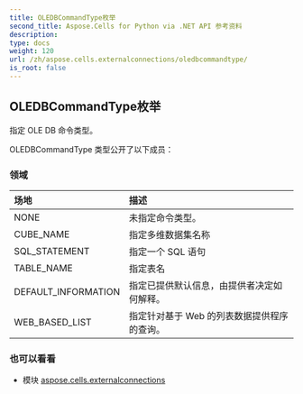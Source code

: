 ```yaml
---
title: OLEDBCommandType枚举
second_title: Aspose.Cells for Python via .NET API 参考资料
description:
type: docs
weight: 120
url: /zh/aspose.cells.externalconnections/oledbcommandtype/
is_root: false
---
```

## OLEDBCommandType枚举
指定 OLE DB 命令类型。



OLEDBCommandType 类型公开了以下成员：

### 领域
|场地|描述|
| :- | :- |
| NONE |未指定命令类型。|
| CUBE_NAME |指定多维数据集名称|
| SQL_STATEMENT |指定一个 SQL 语句|
| TABLE_NAME |指定表名|
| DEFAULT_INFORMATION |指定已提供默认信息，由提供者决定如何解释。|
| WEB_BASED_LIST |指定针对基于 Web 的列表数据提供程序的查询。|



### 也可以看看
* 模块 [aspose.cells.externalconnections](..)
